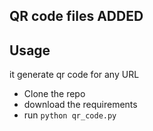 ## QR code files ADDED 

## Usage

it generate qr code for any URL

- Clone the repo
- download the requirements
- run `python qr_code.py`
